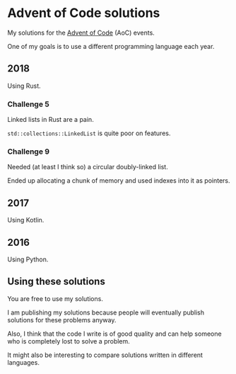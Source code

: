 # Advent of Code solutions

My solutions for the [Advent of Code](https://adventofcode.com) (AoC) events.

One of my goals is to use a different programming language each year.

## 2018

Using Rust.

### Challenge 5

Linked lists in Rust are a pain.

`std::collections::LinkedList` is quite poor on features.

### Challenge 9

Needed (at least I think so) a circular doubly-linked list.

Ended up allocating a chunk of memory and used indexes into it as pointers.

## 2017

Using Kotlin.

## 2016

Using Python.

## Using these solutions

You are free to use my solutions.

I am publishing my solutions because people will eventually publish solutions for these problems anyway.

Also, I think that the code I write is of good quality and can help someone who is completely lost to solve a problem.

It might also be interesting to compare solutions written in different languages.
